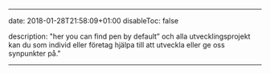 ---

date: 2018-01-28T21:58:09+01:00
disableToc: false





description: "her you can find pen by default” och alla utvecklingsprojekt kan du som individ eller företag hjälpa till att utveckla eller ge oss synpunkter på."


---